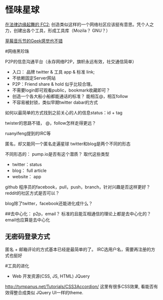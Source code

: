 # 怪味星球
[在法律边缘起舞的 FC2](http://www.geekpark.net/read/view/198184);
创造类似这样的一个网络社区应该挺有意思。凭个人之力，创建出各个工具，形成工具库（Mozila？ GNU？）

[草莓音乐节的Geek感觉也不错](http://www.huxiu.com/article/33006/1.html)

#网络黑珍珠

P2P的信息沟通平台（永存网络P2P，旗帜永远有效，社交通信简单）

- 入口： 品牌 twitter & 工具 app & 标准 link;
- 不依赖固定Server网站
- P2P：Friend share & hold 似乎比较合理。
- 不需要login即可观看public，bookmark收藏即可？
- 创造一个各大船小船都能通话的标准？ 能相互@，相互follow
- 不容易被封锁，类似早期twitter dabar的方式


如何以最简单的方式找到之前关心的人的信息status：id + tag

twister的思路不错， @，follow怎样走得更远？

ruanyifeng提到的IRC等

匿名，却又能同一个匿名走遍星球
twitter和blog是两个不同的形态

不同形态的： pump.io是否有这个潜质？ 取代这些类型
- twitter：status
- blog： full article
- website： app

github 程序员的facebook，pull，push，branch，针对兴趣是否这样更好？
reddit的社区方式是否可以？

blog除了twitter，facebook还能进化成什么？

##去中心化： p2p，email？
标准的且能互相通信的理论上都是去中心化的？
email也应算是去中心化

## 无密码登录方式
匿名 + 邮箱评论的方式基本已经是最简单的了。
IRC选用户名，需要再注册的方式也挺好


#工具的进化

* Web 开发资源(CSS, JS, HTML)
JQuery

http://tympanus.net/Tutorials/CSS3Accordion/
这里有很多CSS效果, 看能否有效得整合成类似 JQuery UI一样的theme.
